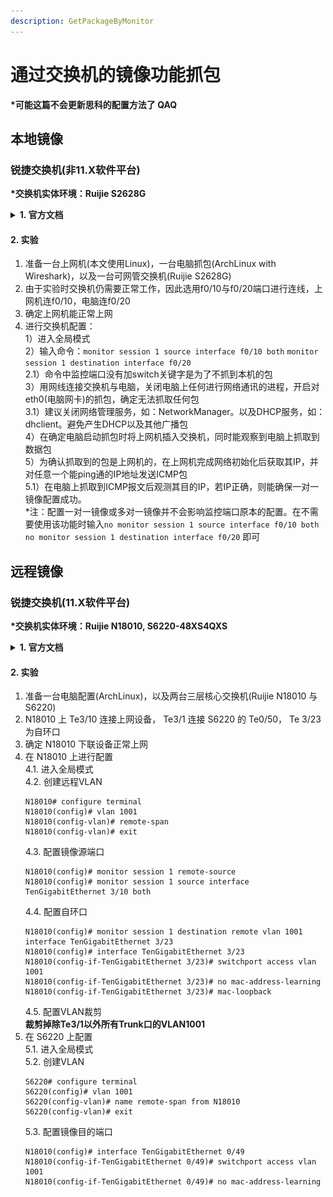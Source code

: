 ```yaml
---
description: GetPackageByMonitor
---
```



# 通过交换机的镜像功能抓包
**\*可能这篇不会更新思科的配置方法了 QAQ**

## 本地镜像
### 锐捷交换机(非11.X软件平台)
**\*交换机实体环境：Ruijie S2628G**  

<details>
<summary><strong>1. 官方文档</strong></summary>
<pre><code>路径：实施一本通/四、功能配置/1、基础配置/7、镜像/1、多对一镜像(包含一对一镜像)
......
一、组网需求
配置端口镜像，实现监控服务器能够监控g0/1及g0/2口入方向和出方向的数据流，同时监控服务器依然能够实现对外网网络的访问

二、组网拓扑</code></pre>
<img src="../../.gitbook/assets/RG-Monitor-Topology.png" alt="Monitor-Topology">
<pre><code>三、配置要点
要实现监控服务器即能对外网网络的访问，需要在配置交换机端口镜像的目的端口后面加上switch关键字

四、配置步骤  
交换机配置：
Ruijie>enable                                     
Ruijie#configure terminal
Ruijie(config)#monitor session 1 source interface gigabitEthernet 0/1 both
------>指定端口镜像的源端口为g0/1，即被监控端口，交换机可以指定多个源端口。both表示双方向的数据流，
如果只需要镜像进入交换机方向的数据流，则将both关键字改为关键字rx，
命令就变为了：monitor session 1 source interface gigabitEthernet 0/1 rx。
如果只需要镜像从交换机出来方向的流量，则可将both关键字改为tx。

Ruijie(config)#monitor session 1 source interface gigabitEthernet 0/2 both
------>指定端口镜像的源端口g0/2，即被监控端口。交换机可以指定多个源端口。both表示双方向的数据流，
如果只需要镜像进入交换机方向的数据流，则将both关键字改为关键字rx，
如果只需要镜像从交换机出来方向的流量，则可将both关键字改为tx。

Ruijie(config)#monitor session 1 destination interface gigabitEthernet 0/24 switch
------>指定g0/24口为端口镜像的目的端口，即监控端口。后面加了一个关键字swith，表示目的端口也能够上网，
如果不加关键字，那么该端口将不能访问外网。（11.x版本强制要加此关键字）

Ruijie(config)#end
Ruijie#wr
......</code></pre>
</details>

#### 2. 实验
1. 准备一台上网机(本文使用Linux)，一台电脑抓包(ArchLinux with Wireshark)，以及一台可网管交换机(Ruijie S2628G)  
2. 由于实验时交换机仍需要正常工作，因此选用f0/10与f0/20端口进行连线，上网机连f0/10，电脑连f0/20
3. 确定上网机能正常上网
4. 进行交换机配置：  
1）进入全局模式  
2）输入命令：`monitor session 1 source interface f0/10 both` `monitor session 1 destination interface f0/20`  
2.1）命令中监控端口没有加switch关键字是为了不抓到本机的包  
3）用网线连接交换机与电脑，关闭电脑上任何进行网络通讯的进程，开启对eth0(电脑网卡)的抓包，确定无法抓取任何包  
3.1）建议关闭网络管理服务，如：NetworkManager。以及DHCP服务，如：dhclient。避免产生DHCP以及其他广播包  
4）在确定电脑启动抓包时将上网机插入交换机，同时能观察到电脑上抓取到数据包  
5）为确认抓取到的包是上网机的，在上网机完成网络初始化后获取其IP，并对任意一个能ping通的IP地址发送ICMP包  
5.1）在电脑上抓取到ICMP报文后观测其目的IP，若IP正确，则能确保一对一镜像配置成功。  
\*注：配置一对一镜像或多对一镜像并不会影响监控端口原本的配置。在不需要使用该功能时输入`no monitor session 1 source interface f0/10 both` `no monitor session 1 destination interface f0/20`  即可

## 远程镜像
### 锐捷交换机(11.X软件平台)
**\*交换机实体环境：Ruijie N18010, S6220-48XS4QXS**  

<details>
<summary><strong>1. 官方文档</strong></summary>
<pre><code>路径：实施一本通/四、功能配置/1、基础配置/7、镜像/1、多对一镜像(包含一对一镜像)
......
一、组网需求

g4/1及g4/2下面连接用户，g4/21及g4/22连接两台监控服务器，现在需要实现监控服务器1及监控服务器2都能监控g4/1及g4/2口的数据流

二、组网拓扑</code></pre>
<img src="../../.gitbook/assets/RG-Monitor-Remote.png" alt="Monitor-Remote">
<pre><code>三、配置要点
1）在核心交换机上创建Remote VLAN。
2）指定核心交换机为RSPAN的源设备，配置直连PC1，PC2的端口g4/1及g4/2为镜像源端口；选择一个Down状态（无需手工shutdown）的端口（本例为G 4/23）为镜像输出端口，将该端口加入Remote VLAN，并配置为MAC自环。（这里的down状态的端口不是指手动将接口shutdown，而是这个接口之前没有使用，没有连线）
3）将直连监控服务器1，监控服务器2的G4/21，G4/22端口加入Remote VLAN。
 
重点说明：
1）需要在交换机上将一个未使用的端口配置成为一个mac自环口，配置为mac自环口后，该端口不插网线或光线，接口会自动UP，并且接口状态灯亮绿色。MAC不能做其他配置，也不要打开此接口的交换功能（monitor session 1 destination remote vlan 100 interface gigabitEthernet 4/23  不要携带switch 选项）否则可能导致监控服务器无法接收到监控数据流
 
四、配置步骤  
交换机配置：
1、在交换机上配置Remote VLAN。
在交换机上创建Remote VLAN 100。 ------>这个VLAN需要是在交换机上没有使用的业务VLAN
Ruijie#configure terminal 
Ruijie(config)#vlan 100
Ruijie(config-vlan)#remote-span  
Ruijie(config-vlan)#exit
 
2、配置RSPAN源设备。
在交换机上创建RSPAN Session 1，指定该设备为源设备，并配置端口g4/1及g4/2为源端口（源端口配置任意），镜像双向数据流。
Ruijie(config)#monitor session 1 remote-source
Ruijie(config)#monitor session 1 source interface gigabitEthernet 4/1 both
Ruijie(config)#monitor session 1 source interface gigabitEthernet 4/2 both
指定自环口g4/23为镜像的目的端口
Ruijie(config)#monitor session 1 destination remote vlan 100 interface gigabitEthernet 4/23 ------>将流量引入到loopback口，最后面不要携带switch命令
Ruijie(config)#interface gigabitEthernet 4/23
Ruijie(config-if-GigabitEthernet 4/23)#switchport access vlan 100
Ruijie(config-if-GigabitEthernet 4/23)#mac-loopback         ------>环回口会不要再做其他配置，也不要连接线缆。
Ruijie(config-if-GigabitEthernet 4/23)#end
Ruijie# clear mac-address-table dynamic interface gigabitEthernet 4/23    ------>配置完成后需要清下自环口的mac地址表
 
3、将监控服务器的端口g4/21及g4/22加入Remote VLAN
配置交换机的端口g4/21和g4/22属于Remote VLAN 100。
Ruijie(config)#interface range gigabitEthernet 4/21-22
Ruijie(config-if-range)#switchport access vlan 100
Ruijie(config-if-range)#end
Ruijie#wr
重点说明：
注意：如果S86上面开启了生成树协议，同时有其他trunk口，由于RSPAN的镜像目的口有MAC- loopback功能，会导致流量在remote-vlan中打环，所以需要在所有trunk口上做vlan修剪，本例中remove vlan 100。
 
指定自环口g4/23为镜像的目的端口配置中如果开启了switch关键字，那么需要在自环口关闭mac地址学习功能，并且清除自环口的MAC地址表项，如果没有敲switch关键字则无不需要关闭自环口的mac地址学习功能。</code></pre>
</details>

#### 2. 实验
1. 准备一台电脑配置(ArchLinux)，以及两台三层核心交换机(Ruijie N18010 与 S6220)  
2. N18010 上 Te3/10 连接上网设备， Te3/1 连接 S6220 的 Te0/50， Te 3/23 为自环口
3. 确定 N18010 下联设备正常上网  
4. 在 N18010 上进行配置  
    4.1. 进入全局模式  
    4.2. 创建远程VLAN  
    ```
    N18010# configure terminal
    N18010(config)# vlan 1001
    N18010(config-vlan)# remote-span
    N18010(config-vlan)# exit
    ```
    4.3. 配置镜像源端口  
    ```
    N18010(config)# monitor session 1 remote-source
    N18010(config)# monitor session 1 source interface TenGigabitEthernet 3/10 both
    ```  
    4.4. 配置自环口  
    ```
    N18010(config)# monitor session 1 destination remote vlan 1001 interface TenGigabitEthernet 3/23 
    N18010(config)# interface TenGigabitEthernet 3/23
    N18010(config-if-TenGigabitEthernet 3/23)# switchport access vlan 1001
    N18010(config-if-TenGigabitEthernet 3/23)# no mac-address-learning
    N18010(config-if-TenGigabitEthernet 3/23)# mac-loopback
    ```
    4.5. 配置VLAN裁剪  
    **裁剪掉除Te3/1以外所有Trunk口的VLAN1001**
5. 在 S6220 上配置  
   5.1. 进入全局模式  
   5.2. 创建VLAN  
    ```
    S6220# configure terminal
    S6220(config)# vlan 1001
    S6220(config-vlan)# name remote-span from N18010
    S6220(config-vlan)# exit
    ```  
   5.3. 配置镜像目的端口  
    ```
    N18010(config)# interface TenGigabitEthernet 0/49
    N18010(config-if-TenGigabitEthernet 0/49)# switchport access vlan 1001
    N18010(config-if-TenGigabitEthernet 0/49)# no mac-address-learning
    ```

